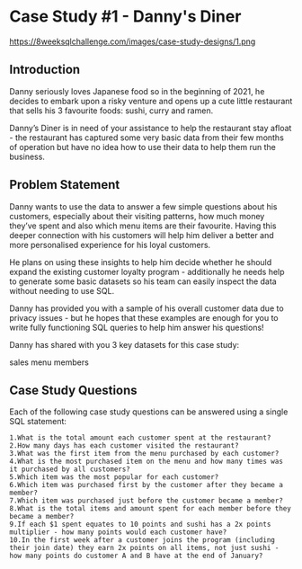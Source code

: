 
# Case Study #1 - Danny's Diner

https://8weeksqlchallenge.com/images/case-study-designs/1.png








## Introduction

Danny seriously loves Japanese food so in the beginning of 2021, he decides to embark upon a risky venture and opens up a cute little restaurant that sells his 3 favourite foods: sushi, curry and ramen.

Danny’s Diner is in need of your assistance to help the restaurant stay afloat - the restaurant has captured some very basic data from their few months of operation but have no idea how to use their data to help them run the business.
## Problem Statement

Danny wants to use the data to answer a few simple questions about his customers, especially about their visiting patterns, how much money they’ve spent and also which menu items are their favourite. Having this deeper connection with his customers will help him deliver a better and more personalised experience for his loyal customers.

He plans on using these insights to help him decide whether he should expand the existing customer loyalty program - additionally he needs help to generate some basic datasets so his team can easily inspect the data without needing to use SQL.

Danny has provided you with a sample of his overall customer data due to privacy issues - but he hopes that these examples are enough for you to write fully functioning SQL queries to help him answer his questions!

Danny has shared with you 3 key datasets for this case study:

sales
menu
members
## Case Study Questions

Each of the following case study questions can be answered using a single SQL statement:

    1.What is the total amount each customer spent at the restaurant?
    2.How many days has each customer visited the restaurant?
    3.What was the first item from the menu purchased by each customer?
    4.What is the most purchased item on the menu and how many times was it purchased by all customers?
    5.Which item was the most popular for each customer?
    6.Which item was purchased first by the customer after they became a member?
    7.Which item was purchased just before the customer became a member?
    8.What is the total items and amount spent for each member before they became a member?
    9.If each $1 spent equates to 10 points and sushi has a 2x points multiplier - how many points would each customer have?
    10.In the first week after a customer joins the program (including their join date) they earn 2x points on all items, not just sushi - how many points do customer A and B have at the end of January?